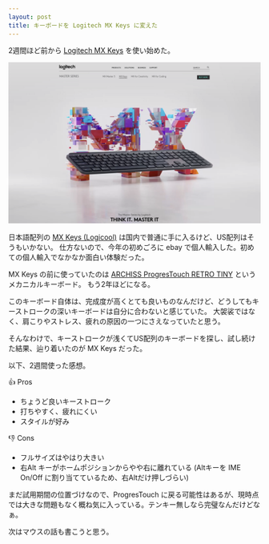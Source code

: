 ```yaml
---
layout: post
title: キーボードを Logitech MX Keys に変えた
---
```


2週間ほど前から [Logitech MX Keys](https://www.logitech.com/en-us/product/mx-keys-wireless-keyboard) を使い始めた。

![](/images/2020-05-16-mx-keys.png)

日本語配列の [MX Keys (Logicool)](https://www.logicool.co.jp/ja-jp/product/mx-keys-wireless-keyboard) は国内で普通に手に入るけど、US配列はそうもいかない。
仕方ないので、今年の初めごろに ebay で個人輸入した。初めての個人輸入でなかなか面白い体験だった。

MX Keys の前に使っていたのは [ARCHISS ProgresTouch RETRO TINY](https://www.archisite.co.jp/products/archiss/progres-touch/retro-tiny-en/) というメカニカルキーボード。
もう2年ほどになる。

このキーボード自体は、完成度が高くとても良いものなんだけど、どうしてもキーストロークの深いキーボードは自分に合わないと感じていた。
大袈裟ではなく、肩こりやストレス、疲れの原因の一つにさえなっていたと思う。

そんなわけで、キーストロークが浅くてUS配列のキーボードを探し、試し続けた結果、辿り着いたのが MX Keys だった。

以下、2週間使った感想。

:+1: Pros

- ちょうど良いキーストローク
- 打ちやすく、疲れにくい
- スタイルが好み

:-1: Cons

- フルサイズはやはり大きい
- 右Alt キーがホームポジションからやや右に離れている (Altキーを IME On/Off に割り当てているため、右Altだけ押しづらい)

まだ試用期間の位置づけなので、ProgresTouch に戻る可能性はあるが、現時点では大きな問題もなく概ね気に入っている。テンキー無しなら完璧なんだけどなぁ。

次はマウスの話も書こうと思う。

